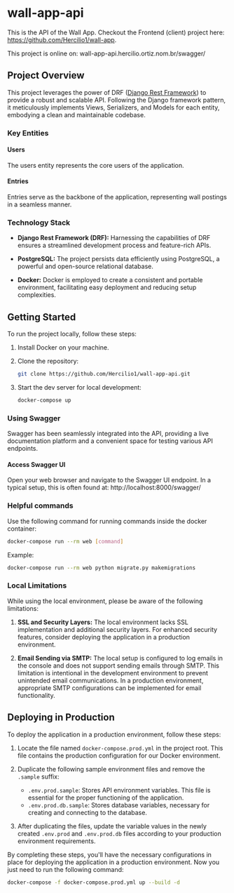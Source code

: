 # wall-app-api

<!-- [![Build Status](https://travis-ci.org/Hercilio1/wall-app-api.svg?branch=master)](https://travis-ci.org/Hercilio1/wall-app-api) -->

This is the API of the Wall App. Checkout the Frontend (client) project here: https://github.com/Hercilio1/wall-app.

This project is online on: wall-app-api.hercilio.ortiz.nom.br/swagger/


## Project Overview

This project leverages the power of DRF ([Django Rest Framework](https://www.django-rest-framework.org/)) to provide a robust and scalable API. Following the Django framework pattern, it meticulously implements Views, Serializers, and Models for each entity, embodying a clean and maintainable codebase.

### Key Entities

#### Users

The users entity represents the core users of the application.

#### Entries

Entries serve as the backbone of the application, representing wall postings in a seamless manner.

### Technology Stack

- **Django Rest Framework (DRF):**
  Harnessing the capabilities of DRF ensures a streamlined development process and feature-rich APIs.

- **PostgreSQL:**
  The project persists data efficiently using PostgreSQL, a powerful and open-source relational database.

- **Docker:**
  Docker is employed to create a consistent and portable environment, facilitating easy deployment and reducing setup complexities.


## Getting Started

To run the project locally, follow these steps:

1. Install Docker on your machine.

2. Clone the repository:

   ```bash
   git clone https://github.com/Hercilio1/wall-app-api.git
   ```

3. Start the dev server for local development:

    ```bash
    docker-compose up
    ```

### Using Swagger

Swagger has been seamlessly integrated into the API, providing a live documentation platform and a convenient space for testing various API endpoints.

#### Access Swagger UI

Open your web browser and navigate to the Swagger UI endpoint. In a typical setup, this is often found at: http://localhost:8000/swagger/

### Helpful commands

Use the following command for running commands inside the docker container:

```bash
docker-compose run --rm web [command]
```

Example:

```bash
docker-compose run --rm web python migrate.py makemigrations
```

### Local Limitations

While using the local environment, please be aware of the following limitations:

1. **SSL and Security Layers:**
   The local environment lacks SSL implementation and additional security layers. For enhanced security features, consider deploying the application in a production environment.

2. **Email Sending via SMTP:**
   The local setup is configured to log emails in the console and does not support sending emails through SMTP. This limitation is intentional in the development environment to prevent unintended email communications. In a production environment, appropriate SMTP configurations can be implemented for email functionality.


## Deploying in Production

To deploy the application in a production environment, follow these steps:

1. Locate the file named `docker-compose.prod.yml` in the project root. This file contains the production configuration for our Docker environment.

2. Duplicate the following sample environment files and remove the `.sample` suffix:

   - `.env.prod.sample`: Stores API environment variables. This file is essential for the proper functioning of the application.
   - `.env.prod.db.sample`: Stores database variables, necessary for creating and connecting to the database.

3. After duplicating the files, update the variable values in the newly created `.env.prod` and `.env.prod.db` files according to your production environment requirements.

By completing these steps, you'll have the necessary configurations in place for deploying the application in a production environment. Now you just need to run the following command:

```bash
docker-compose -f docker-compose.prod.yml up --build -d
```
